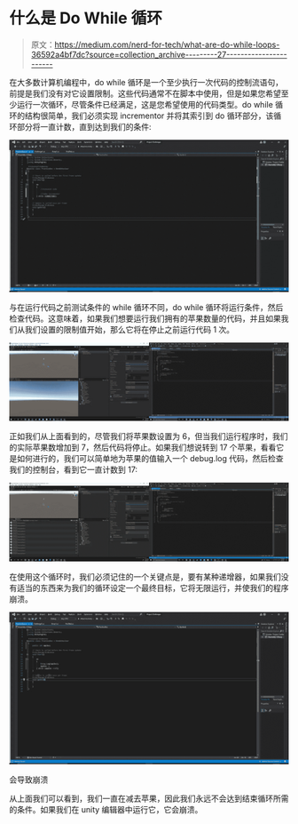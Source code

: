 # 什么是 Do While 循环

> 原文：<https://medium.com/nerd-for-tech/what-are-do-while-loops-36592a4bf7dc?source=collection_archive---------27----------------------->

在大多数计算机编程中，do while 循环是一个至少执行一次代码的控制流语句，前提是我们没有对它设置限制。这些代码通常不在脚本中使用，但是如果您希望至少运行一次循环，尽管条件已经满足，这是您希望使用的代码类型。do while 循环的结构很简单，我们必须实现 incrementor 并将其索引到 do 循环部分，该循环部分将一直计数，直到达到我们的条件:

![](img/bd99cf635c5b01a393f12556e68dec3b.png)

与在运行代码之前测试条件的 while 循环不同，do while 循环将运行条件，然后检查代码。这意味着，如果我们想要运行我们拥有的苹果数量的代码，并且如果我们从我们设置的限制值开始，那么它将在停止之前运行代码 1 次。

![](img/f9167dba4d19907e7ef1a73e7b023b15.png)

正如我们从上面看到的，尽管我们将苹果数设置为 6，但当我们运行程序时，我们的实际苹果数增加到 7，然后代码将停止。如果我们想说转到 17 个苹果，看看它是如何进行的，我们可以简单地为苹果的值输入一个 debug.log 代码，然后检查我们的控制台，看到它一直计数到 17:

![](img/374688b74b02ecbdb3fed4e55cf32b3e.png)

在使用这个循环时，我们必须记住的一个关键点是，要有某种递增器，如果我们没有适当的东西来为我们的循环设定一个最终目标，它将无限运行，并使我们的程序崩溃。

![](img/633d262ede7b82f2748c1ed41599cf69.png)

会导致崩溃

从上面我们可以看到，我们一直在减去苹果，因此我们永远不会达到结束循环所需的条件。如果我们在 unity 编辑器中运行它，它会崩溃。